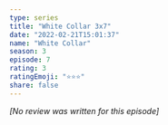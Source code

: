 ```yaml
---
type: series
title: "White Collar 3x7"
date: "2022-02-21T15:01:37"
name: "White Collar"
season: 3
episode: 7
rating: 3
ratingEmoji: "⭐️⭐️⭐️"
share: false
---
```


*[No review was written for this episode]*
